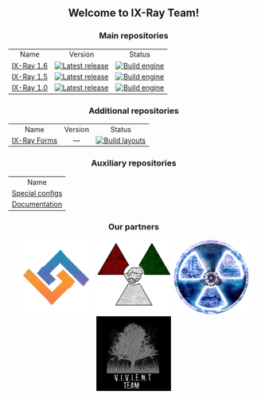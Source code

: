 
<h2 align="center">
  Welcome to <b>IX-Ray Team</b>!
</h2>

<h3 align="center">
  Main repositories
</h3>

<table align="center">
  <tr>
    <td align="center">Name</td>
    <td align="center">Version</td>
    <td align="center">Status</td>
  </tr>
  <tr>
    <td align="center"><a href="https://github.com/ixray-team/ixray-1.6-stcop">IX-Ray 1.6</a></td>
    <td align="center"><a href="https://github.com/ixray-team/ixray-1.6-stcop/releases/tag/r0.6.1"><img src="https://img.shields.io/github/v/release/ixray-team/ixray-1.6-stcop?include_prereleases&label=Release" alt="Latest release" /></a></td>
    <td align="center"><a href="https://github.com/ixray-team/ixray-1.6-stcop/actions/workflows/build-engine.yml"><img src="https://github.com/ixray-team/ixray-1.6-stcop/actions/workflows/build-engine.yml/badge.svg" alt="Build engine" /></a></td>
  </tr>
  <tr>
    <td align="center"><a href="https://github.com/ixray-team/ixray-1.5-stcs">IX-Ray 1.5</a></td>
    <td align="center"><a href="https://github.com/ixray-team/ixray-1.5-stcs/releases/tag/r0.6.1"><img src="https://img.shields.io/github/v/release/ixray-team/ixray-1.5-stcs?include_prereleases&label=Release" alt="Latest release" /></a></td>
    <td align="center"><a href="https://github.com/ixray-team/ixray-1.5-stcs/actions/workflows/build-engine.yml"><img src="https://github.com/ixray-team/ixray-1.5-stcs/actions/workflows/build-engine.yml/badge.svg" alt="Build engine" /></a></td>
  </tr>
  <tr >
    <td align="center"><a href="https://github.com/ixray-team/ixray-1.0-stsoc">IX-Ray 1.0</a></td>
    <td align="center"><a href="https://github.com/ixray-team/ixray-1.0-stsoc/releases/tag/r0.3"><img src="https://img.shields.io/github/v/release/ixray-team/ixray-1.0-stsoc?include_prereleases&label=Release" alt="Latest release" /></a></td>
    <td align="center"><a href="https://github.com/ixray-team/ixray-1.0-stsoc/actions/workflows/build-engine.yml"><img src="https://github.com/ixray-team/ixray-1.0-stsoc/actions/workflows/build-engine.yml/badge.svg" alt="Build engine" /></a></td>
  </tr>
</table>

<h3 align="center">
  Additional repositories
</h3>

<table align="center">
  <tr>
    <td align="center">Name</td>
    <td align="center">Version</td>
    <td align="center">Status</td>
  </tr>
  <tr>
    <td align="center"><a href="https://github.com/ixray-team/ixray-forms">IX-Ray Forms</a></td>
    <td align="center">—</td>
    <td align="center"><a href="https://github.com/ixray-team/ixray-forms/actions/workflows/build-layouts.yml"><img src="https://github.com/ixray-team/ixray-forms/actions/workflows/build-layouts.yml/badge.svg" alt="Build layouts" /></a></td>
  </tr>
</table>

<h3 align="center">
  Auxiliary repositories
</h3>

<table align="center">
  <tr>
    <td align="center">Name</td>
  </tr>
  <tr>
    <td align="center"><a href="https://github.com/ixray-team/.github">Special configs</a></td>
  </tr>
  <tr>
    <td align="center"><a href="https://github.com/ixray-team/ixray-docs">Documentation</a></td>
  </tr>
</table>

<h3 align="center">
  Our partners
</h3>

<div align="center">
  <p>
    <a href="https://github.com/Lithium-XR"><img src="https://github.com/ixray-team/.github/blob/default/profile/Frame9.png" alt="Lithium" width="150" height="150" /></a>
    <a href="https://vk.com/stalker_belarus"><img src="https://github.com/ixray-team/.github/blob/default/profile/logo_new.png" alt="S.T.A.L.K.E.R. Беларусь" width="155" height="150" /></a>
    <a href="https://github.com/cryray-team"><img src="https://github.com/ixray-team/.github/blob/default/profile/cr.png" alt="CryRay Engine x64" width="150" height="150" /></a>
    <a href="https://vk.com/vivient_team_mods"><img src="https://github.com/ixray-team/.github/blob/default/profile/logo_black_01.jpg" alt="Vivient Team" width="150" height="150" /></a>
  </p>
</div>
